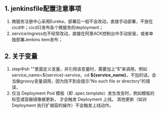 ## 1. jenkinsfile配置注意事项
1. 微服务注册中心采用Eureka，部署后一般不会改动，直接手动部署，不放在cicd中；cicd只发布各个微服务的deployment；
2. service/ingress也不经常改动，直接在阿里ACK控制台中手动安装，或者单独部署Jenkins item发布；

## 2. 关于变量
1. step中sh ""里面定义变量，并引用该变量时，需要加上“\$”来调用，例如service_name=\${service}-service，cd **\${service_name}**，不加的话，会当做groovy变量调用，因为找不到会提示“No such file or directory”的错误，
6.  仅当 Deployment Pod 模板（即 .spec.template）发生改变时，例如模板的标签或容器镜像被更新， 才会触发 Deployment 上线。 其他更新（如对 Deployment 执行扩缩容的操作）不会触发上线动作。
